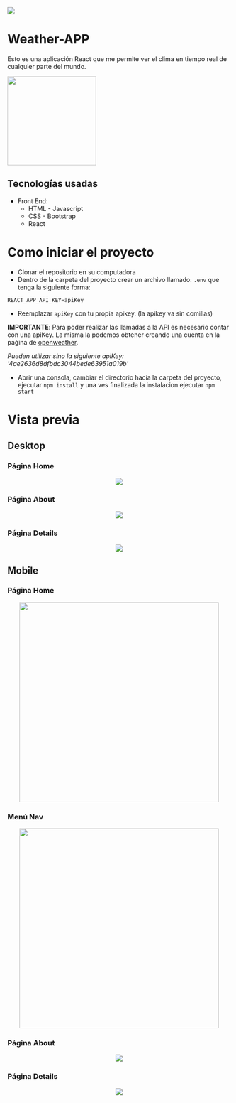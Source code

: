 <p align='left'>
    <img src='https://static.wixstatic.com/media/85087f_0d84cbeaeb824fca8f7ff18d7c9eaafd~mv2.png/v1/fill/w_160,h_30,al_c,q_85,usm_0.66_1.00_0.01/Logo_completo_Color_1PNG.webp' </img>
</p>


# Weather-APP

Esto es una aplicación React que me permite ver el clima en tiempo real de cualquier parte del mundo.

<p align="left">
  <img height="200" src="./images/weather-banner.png" />
</p>

## Tecnologías usadas

- Front End:
    + HTML - Javascript
    + CSS - Bootstrap
    + React

# Como iniciar el proyecto

 - Clonar el repositorio en su computadora
 - Dentro de la carpeta del proyecto crear un archivo llamado: `.env` que tenga la siguiente forma:

```
REACT_APP_API_KEY=apiKey
```
- Reemplazar `apiKey` con tu propia apikey. (la apikey va sin comillas)

__IMPORTANTE__: Para poder realizar las llamadas a la API es necesario contar con una apiKey. La misma la podemos obtener creando una cuenta en la paǵina de [openweather](https://openweathermap.org/current).

*Pueden utilizar sino la siguiente apiKey: '4ae2636d8dfbdc3044bede63951a019b'*

- Abrir una consola, cambiar el directorio hacia la carpeta del proyecto, ejecutar `npm install` y una ves finalizada la instalacion ejecutar `npm start`

# Vista previa

## Desktop

### Página Home

<p align="center">
  <img src="./images/home.png" />
</p>

### Página About

<p align="center">
  <img src="./images/about.png" />
</p>

### Página Details

<p align="center">
  <img src="./images/details.png" />
</p>

## Mobile

### Página Home

<p align="center">
  <img width="450" src="./images/home-mobile.png" />
</p>

### Menú Nav

<p align="center">
  <img width="450" src="./images/nav-mobile.png" />
</p>

### Página About

<p align="center">
  <img src="./images/about-mobile.png" />
</p>

### Página Details

<p align="center">
  <img src="./images/details-mobile.png" />
</p>
